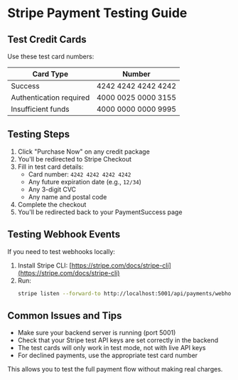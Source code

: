 # Stripe Payment Testing Guide

## Test Credit Cards

Use these test card numbers:

| Card Type | Number |
|-----------|--------|
| Success | 4242 4242 4242 4242 |
| Authentication required | 4000 0025 0000 3155 |
| Insufficient funds | 4000 0000 0000 9995 |

## Testing Steps

1. Click "Purchase Now" on any credit package
2. You'll be redirected to Stripe Checkout
3. Fill in test card details:
   - Card number: `4242 4242 4242 4242`
   - Any future expiration date (e.g., `12/34`)
   - Any 3-digit CVC
   - Any name and postal code
4. Complete the checkout
5. You'll be redirected back to your PaymentSuccess page

## Testing Webhook Events

If you need to test webhooks locally:

1. Install Stripe CLI: [https://stripe.com/docs/stripe-cli](https://stripe.com/docs/stripe-cli)
2. Run:
   ```bash
   stripe listen --forward-to http://localhost:5001/api/payments/webhook
   ```

## Common Issues and Tips

- Make sure your backend server is running (port 5001)
- Check that your Stripe test API keys are set correctly in the backend
- The test cards will only work in test mode, not with live API keys
- For declined payments, use the appropriate test card number

This allows you to test the full payment flow without making real charges.